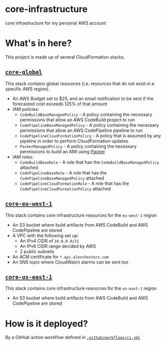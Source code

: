 # core-infrastructure
core infrastructure for my personal AWS account

# What's in here?
This project is made up of several CloudFormation stacks.

## [`core-global`](./cdk/stacks/core-global/index.ts)
This stack contains global resources (i.e. resources that do not exist in a
specific AWS region).

* An AWS Budget set to $25, and an email notification to be sent if the
forecasted cost exceeds 125% of that amount
* IAM policies:
    * `CodeBuildBaseManagedPolicy` - A policy containing the necessary permissions
    that allow an AWS CodeBuild project to run
    * `CodePipelineBaseManagedPolicy` - A policy containing the necessary
    permissions that allow an AWS CodePipeline pipeline to run
    * `CodePipelineCloudFormationPolicy` - A policy that is assumed by any
    pipeline in order to perform CloudFormation updates
    * `PackerManagedPolicy` - A policy containing the necessary permissions to
    build an AMI using [Packer](https://www.packer.io/)
* IAM roles:
    * `CodeBuildBaseRole` - A role that has the `CodeBuildBaseManagedPolicy`
    attached
    * `CodePipelineBaseRole` - A role that has the `CodePipelineBaseManagedPolicy`
    attached
    * `CodePipelineCloudFormationRole` - A role that has the
    `CodePipelineCloudFormationPolicy` attached

## [`core-eu-west-1`](./cdk/stacks/core-eu-west-1/index.ts)
This stack contains core infrastructure resources for the `eu-west-1` region

* An S3 bucket where build artifacts from AWS CodeBuild and AWS CodePipeline are
stored
* A VPC with the following set up:
    * An IPv4 CIDR of `10.0.0.0/21`
    * An IPv6 CIDR range decided by AWS
    * 2 public subnets
* An ACM certificate for `*.api.alexchesters.com`
* An SNS topic where CloudWatch alarms can be sent too

## [`core-us-east-1`](./cdk/stacks/core-us-east-1/index.ts)
This stack contains core infrastructure resources for the `us-east-1` region
* An S3 bucket where build artifacts from AWS CodeBuild and AWS CodePipeline are
stored

# How is it deployed?
By a GitHub action workflow defined in
[`.github/workflows/ci.yml`](.github/workflows/ci.yml)
